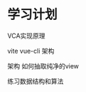 # 学习计划

VCA实现原理

vite  vue-cli 架构







架构
    如何抽取纯净的view

练习数据结构和算法






























